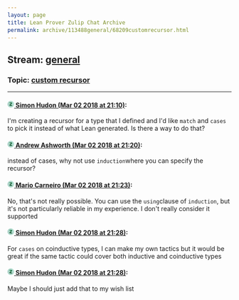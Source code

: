 ```yaml
---
layout: page
title: Lean Prover Zulip Chat Archive 
permalink: archive/113488general/68209customrecursor.html
---
```


## Stream: [general](index.html)
### Topic: [custom recursor](68209customrecursor.html)

---

#### [![Click to go to Zulip](../../assets/img/zulip2.png) Simon Hudon (Mar 02 2018 at 21:10)](https://leanprover.zulipchat.com/#narrow/stream/113488-general/topic/custom%20recursor/near/123198503):
I'm creating a recursor for a type that I defined and I'd like `match` and `cases` to pick it instead of what Lean generated. Is there a way to do that?

#### [![Click to go to Zulip](../../assets/img/zulip2.png) Andrew Ashworth (Mar 02 2018 at 21:20)](https://leanprover.zulipchat.com/#narrow/stream/113488-general/topic/custom%20recursor/near/123198843):
instead of cases, why not use `induction`where you can specify the recursor?

#### [![Click to go to Zulip](../../assets/img/zulip2.png) Mario Carneiro (Mar 02 2018 at 21:23)](https://leanprover.zulipchat.com/#narrow/stream/113488-general/topic/custom%20recursor/near/123198918):
No, that's not really possible. You can use the `using`clause of `induction`, but it's not particularly reliable in my experience. I don't really consider it supported

#### [![Click to go to Zulip](../../assets/img/zulip2.png) Simon Hudon (Mar 02 2018 at 21:28)](https://leanprover.zulipchat.com/#narrow/stream/113488-general/topic/custom%20recursor/near/123199074):
For `cases` on coinductive types, I can make my own tactics but it would be great if the same tactic could cover both inductive and coinductive types

#### [![Click to go to Zulip](../../assets/img/zulip2.png) Simon Hudon (Mar 02 2018 at 21:28)](https://leanprover.zulipchat.com/#narrow/stream/113488-general/topic/custom%20recursor/near/123199079):
Maybe I should just add that to my wish list

